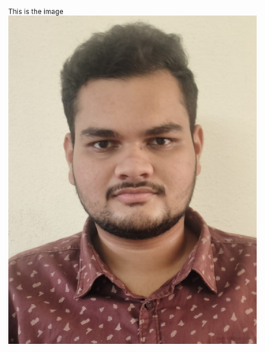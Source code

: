 This is the image
![image alt](https://github.com/lakshmisai26/Website/blob/ca96a363980936fa13d3d3dc14643f5ef237f0f0/my%20image.jpg)
